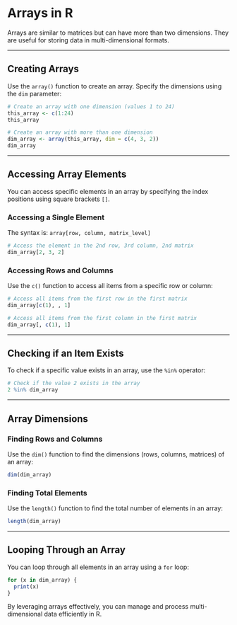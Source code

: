 # Arrays in R

Arrays are similar to matrices but can have more than two dimensions. They are useful for storing data in multi-dimensional formats.

---

## Creating Arrays
Use the `array()` function to create an array. Specify the dimensions using the `dim` parameter:

```R
# Create an array with one dimension (values 1 to 24)
this_array <- c(1:24)
this_array

# Create an array with more than one dimension
dim_array <- array(this_array, dim = c(4, 3, 2))
dim_array
```

---

## Accessing Array Elements
You can access specific elements in an array by specifying the index positions using square brackets `[]`.

### Accessing a Single Element
The syntax is: `array[row, column, matrix_level]`

```R
# Access the element in the 2nd row, 3rd column, 2nd matrix
dim_array[2, 3, 2]
```

### Accessing Rows and Columns
Use the `c()` function to access all items from a specific row or column:

```R
# Access all items from the first row in the first matrix
dim_array[c(1), , 1]

# Access all items from the first column in the first matrix
dim_array[, c(1), 1]
```

---

## Checking if an Item Exists
To check if a specific value exists in an array, use the `%in%` operator:

```R
# Check if the value 2 exists in the array
2 %in% dim_array
```

---

## Array Dimensions
### Finding Rows and Columns
Use the `dim()` function to find the dimensions (rows, columns, matrices) of an array:

```R
dim(dim_array)
```

### Finding Total Elements
Use the `length()` function to find the total number of elements in an array:

```R
length(dim_array)
```

---

## Looping Through an Array
You can loop through all elements in an array using a `for` loop:

```R
for (x in dim_array) {
  print(x)
}
```

By leveraging arrays effectively, you can manage and process multi-dimensional data efficiently in R.
